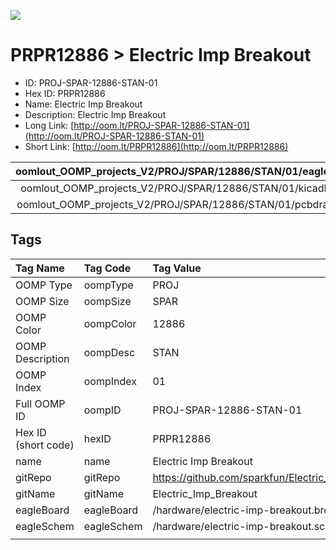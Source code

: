 


  
![][im]
# PRPR12886 > Electric Imp Breakout

- ID: PROJ-SPAR-12886-STAN-01
- Hex ID: PRPR12886
- Name: Electric Imp Breakout
- Description: Electric Imp Breakout
- Long Link: [http://oom.lt/PROJ-SPAR-12886-STAN-01](http://oom.lt/PROJ-SPAR-12886-STAN-01)
- Short Link: [http://oom.lt/PRPR12886](http://oom.lt/PRPR12886)
  

|oomlout_OOMP_projects_V2/PROJ/SPAR/12886/STAN/01/eagleImage.png|oomlout_OOMP_projects_V2/PROJ/SPAR/12886/STAN/01/eagleSchemImage.png|oomlout_OOMP_projects_V2/PROJ/SPAR/12886/STAN/01/kicadPcb3dFront.png|oomlout_OOMP_projects_V2/PROJ/SPAR/12886/STAN/01/kicadPcb3dBack.png|
| :---: | :---: | :---: | :---: |
|oomlout_OOMP_projects_V2/PROJ/SPAR/12886/STAN/01/kicadPcb3d.png|oomlout_OOMP_projects_V2/PROJ/SPAR/12886/STAN/01/bomBack.png|oomlout_OOMP_projects_V2/PROJ/SPAR/12886/STAN/01/bomFront.png|oomlout_OOMP_projects_V2/PROJ/SPAR/12886/STAN/01/pcbdraw.svg|
|oomlout_OOMP_projects_V2/PROJ/SPAR/12886/STAN/01/pcbdrawBack.svg||||

## Tags
  

|Tag Name|Tag Code|Tag Value|
| :--- | :--- | :--- |
|OOMP Type|oompType|PROJ|
|OOMP Size|oompSize|SPAR|
|OOMP Color|oompColor|12886|
|OOMP Description|oompDesc|STAN|
|OOMP Index|oompIndex|01|
|Full OOMP ID|oompID|PROJ-SPAR-12886-STAN-01|
|Hex ID (short code)|hexID|PRPR12886|
|name|name|Electric Imp Breakout|
|gitRepo|gitRepo|https://github.com/sparkfun/Electric_Imp_Breakout|
|gitName|gitName|Electric_Imp_Breakout|
|eagleBoard|eagleBoard|/hardware/electric-imp-breakout.brd|
|eagleSchem|eagleSchem|/hardware/electric-imp-breakout.sch|
||||



[im]: PROJ/SPAR/12886/STAN/01/kicadPcb3d_450.png
